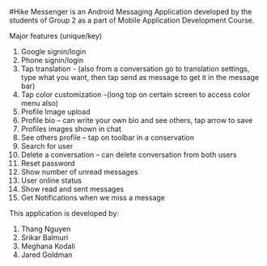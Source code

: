 #Hike Messenger is an Android Messaging Application developed by the students of Group 2 as a part of Mobile Application Development Course.

Major features (unique/key)
1. Google signin/login
2. Phone signin/login
3. Tap translation - (also from a conversation go to translation settings, type what you want, then tap send as message to get it in the message bar)
4. Tap color customization –(long top on certain screen to access color menu also)
5. Profile Image upload
6. Profile bio – can write your own bio and see others, tap arrow to save
7. Profiles images shown in chat
8. See others profile – tap on toolbar in a conservation 
9. Search for user
10. Delete a conversation – can delete conversation from both users
11. Reset password
12. Show number of unread messages
13. User online status
14. Show read and sent messages
15. Get Notifications when we miss a message

This application is developed by:
1. Thang Nguyen
2. Srikar Balmuri
3. Meghana Kodali
4. Jared Goldman
